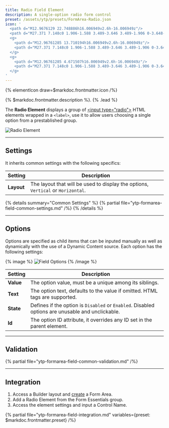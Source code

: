 ```yaml
---
title: Radio Field Element
description: A single-option radio form control
preset: /assets/ytp/presets/FormArea-Radio.json
icon: '
  <path d="M12.9676129 22.748886h16.006949v2.6h-16.006949z"/>
  <path d="M27.371 7.148c0 1.906-1.588 3.489-3.646 3.489-1.906 0-3.648-1.583-3.648-3.489 0-1.901 1.588-3.647 3.648-3.647 1.902 0 3.646 1.589 3.646 3.647z" fill="none" stroke-width="1.8" stroke-linecap="butt" stroke-linejoin="miter" stroke-miterlimit="4" transform="matrix(.86372 0 0 .88357 -15.5612161 17.802899)"/>
  <g>
    <path d="M12.96761285 13.710194h16.006949v2.6h-16.006949z"/>
    <path d="M27.371 7.148c0 1.906-1.588 3.489-3.646 3.489-1.906 0-3.648-1.583-3.648-3.489 0-1.901 1.588-3.647 3.648-3.647 1.902 0 3.646 1.589 3.646 3.647z" fill="none" stroke-width="1.8" stroke-linecap="butt" stroke-linejoin="miter" stroke-miterlimit="4" transform="matrix(.86372 0 0 .88357 -15.56121615 8.764207)"/>
  </g>
  <g>
    <path d="M12.96761285 4.671507h16.006949v2.6h-16.006949z"/>
    <path d="M27.371 7.148c0 1.906-1.588 3.489-3.646 3.489-1.906 0-3.648-1.583-3.648-3.489 0-1.901 1.588-3.647 3.648-3.647 1.902 0 3.646 1.589 3.646 3.647z" fill="none" stroke-width="1.8" stroke-linecap="butt" stroke-linejoin="miter" stroke-miterlimit="4" transform="matrix(.86372 0 0 .88357 -15.56121615 -.27448)"/>
  </g>
'
---
```


{% elementIcon draw=$markdoc.frontmatter.icon /%}

{% $markdoc.frontmatter.description %}. {% .lead %}

The **Radio Element** displays a group of [\<input type="radio"\>](https://developer.mozilla.org/en-US/docs/Web/HTML/Element/input/radio) HTML elements wrapped in a `<label>`, use it to allow users choosing a single option from a prestablished group.

![Radio Element](/assets/ytp/forms/fields/radio.webp)

---

## Settings

It inherits common settings with the following specifics:

| Setting | Description |
| ------- | ----------- |
| **Layout** | The layout that will be used to display the options, `Vertical` or `Horizontal`. |

{% details summary="Common Settings" %}
    {% partial file="ytp-formarea-field-common-settings.md" /%}
{% /details %}

---

## Options

Options are specified as child items that can be inputed manually as well as dynamically with the use of a Dynamic Content source. Each option has the following settings:

{% image %}
![Field Options](/assets/ytp/forms/fields/options.webp)
{% /image %}

| Setting | Description |
| ------- | ----------- |
| **Value** | The option value, must be a unique among its siblings. | &#x2713; |
| **Text** | The option text, defaults to the value if omitted. HTML tags are supported. | &#x2713; |
| **State** | Defines if the option is `Disabled` or `Enabled`. Disabled options are unusable and unclickable. | &#x2713; |
| **Id** | The option ID attribute, it overrides any ID set in the parent element. | &#x2713; |

---

## Validation

{% partial file="ytp-formarea-field-common-validation.md" /%}

---

## Integration

1. Access a Builder layout and [create](../../setup#creating-a-form) a Form Area.
1. Add a Radio Element from the Form Essentials group.
1. Access the element settings and input a Control Name.

{% partial file="ytp-formarea-field-integration.md" variables={preset: $markdoc.frontmatter.preset} /%}
